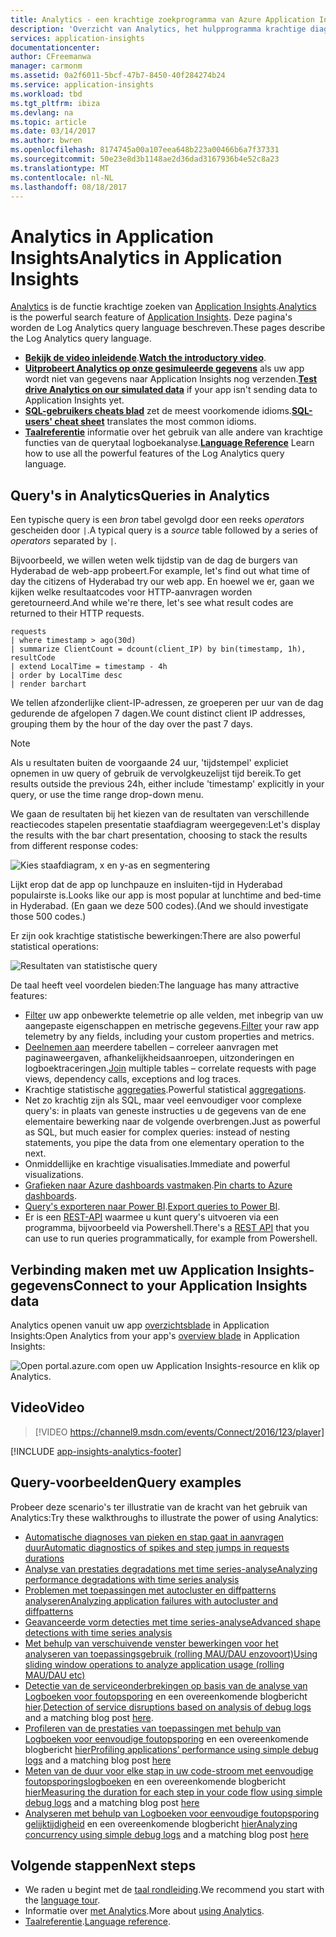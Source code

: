 ```yaml
---
title: Analytics - een krachtige zoekprogramma van Azure Application Insights | Microsoft Docs
description: 'Overzicht van Analytics, het hulpprogramma krachtige diagnostische gegevens doorzoeken van de Application Insights. '
services: application-insights
documentationcenter: 
author: CFreemanwa
manager: carmonm
ms.assetid: 0a2f6011-5bcf-47b7-8450-40f284274b24
ms.service: application-insights
ms.workload: tbd
ms.tgt_pltfrm: ibiza
ms.devlang: na
ms.topic: article
ms.date: 03/14/2017
ms.author: bwren
ms.openlocfilehash: 8174745a00a107eea648b223a00466b6a7f37331
ms.sourcegitcommit: 50e23e8d3b1148ae2d36dad3167936b4e52c8a23
ms.translationtype: MT
ms.contentlocale: nl-NL
ms.lasthandoff: 08/18/2017
---
```

# <a name="analytics-in-application-insights"></a><span data-ttu-id="8ca36-103">Analytics in Application Insights</span><span class="sxs-lookup"><span data-stu-id="8ca36-103">Analytics in Application Insights</span></span>
<span data-ttu-id="8ca36-104">[Analytics](app-insights-analytics.md) is de functie krachtige zoeken van [Application Insights](app-insights-overview.md).</span><span class="sxs-lookup"><span data-stu-id="8ca36-104">[Analytics](app-insights-analytics.md) is the powerful search feature of [Application Insights](app-insights-overview.md).</span></span> <span data-ttu-id="8ca36-105">Deze pagina's worden de Log Analytics query language beschreven.</span><span class="sxs-lookup"><span data-stu-id="8ca36-105">These pages describe the Log Analytics query language.</span></span> 

* <span data-ttu-id="8ca36-106">**[Bekijk de video inleidende](https://applicationanalytics-media.azureedge.net/home_page_video.mp4)**.</span><span class="sxs-lookup"><span data-stu-id="8ca36-106">**[Watch the introductory video](https://applicationanalytics-media.azureedge.net/home_page_video.mp4)**.</span></span>
* <span data-ttu-id="8ca36-107">**[Uitprobeert Analytics op onze gesimuleerde gegevens](https://analytics.applicationinsights.io/demo)**  als uw app wordt niet van gegevens naar Application Insights nog verzenden.</span><span class="sxs-lookup"><span data-stu-id="8ca36-107">**[Test drive Analytics on our simulated data](https://analytics.applicationinsights.io/demo)** if your app isn't sending data to Application Insights yet.</span></span>
* <span data-ttu-id="8ca36-108">**[SQL-gebruikers cheats blad](https://aka.ms/sql-analytics)**  zet de meest voorkomende idioms.</span><span class="sxs-lookup"><span data-stu-id="8ca36-108">**[SQL-users' cheat sheet](https://aka.ms/sql-analytics)** translates the most common idioms.</span></span>
* <span data-ttu-id="8ca36-109">**[Taalreferentie](app-insights-analytics-reference.md)**  informatie over het gebruik van alle andere van krachtige functies van de querytaal logboekanalyse.</span><span class="sxs-lookup"><span data-stu-id="8ca36-109">**[Language Reference](app-insights-analytics-reference.md)** Learn how to use all the powerful features of the Log Analytics query language.</span></span>


## <a name="queries-in-analytics"></a><span data-ttu-id="8ca36-110">Query's in Analytics</span><span class="sxs-lookup"><span data-stu-id="8ca36-110">Queries in Analytics</span></span>
<span data-ttu-id="8ca36-111">Een typische query is een *bron* tabel gevolgd door een reeks *operators* gescheiden door `|`.</span><span class="sxs-lookup"><span data-stu-id="8ca36-111">A typical query is a *source* table followed by a series of *operators* separated by `|`.</span></span> 

<span data-ttu-id="8ca36-112">Bijvoorbeeld, we willen weten welk tijdstip van de dag de burgers van Hyderabad de web-app probeert.</span><span class="sxs-lookup"><span data-stu-id="8ca36-112">For example, let's find out what time of day the citizens of Hyderabad try our web app.</span></span> <span data-ttu-id="8ca36-113">En hoewel we er, gaan we kijken welke resultaatcodes voor HTTP-aanvragen worden geretourneerd.</span><span class="sxs-lookup"><span data-stu-id="8ca36-113">And while we're there, let's see what result codes are returned to their HTTP requests.</span></span> 

```AIQL
requests
| where timestamp > ago(30d)
| summarize ClientCount = dcount(client_IP) by bin(timestamp, 1h), resultCode
| extend LocalTime = timestamp - 4h
| order by LocalTime desc
| render barchart
```

<span data-ttu-id="8ca36-114">We tellen afzonderlijke client-IP-adressen, ze groeperen per uur van de dag gedurende de afgelopen 7 dagen.</span><span class="sxs-lookup"><span data-stu-id="8ca36-114">We count distinct client IP addresses, grouping them by the hour of the day over the past 7 days.</span></span> 

> [!NOTE]
> <span data-ttu-id="8ca36-115">Als u resultaten buiten de voorgaande 24 uur, 'tijdstempel' expliciet opnemen in uw query of gebruik de vervolgkeuzelijst tijd bereik.</span><span class="sxs-lookup"><span data-stu-id="8ca36-115">To get results outside the previous 24h, either include 'timestamp' explicitly in your query, or use the time range drop-down menu.</span></span>
>

<span data-ttu-id="8ca36-116">We gaan de resultaten bij het kiezen van de resultaten van verschillende reactiecodes stapelen presentatie staafdiagram weergegeven:</span><span class="sxs-lookup"><span data-stu-id="8ca36-116">Let's display the results with the bar chart presentation, choosing to stack the results from different response codes:</span></span>

![Kies staafdiagram, x en y-as en segmentering](./media/app-insights-analytics/020.png)

<span data-ttu-id="8ca36-118">Lijkt erop dat de app op lunchpauze en insluiten-tijd in Hyderabad populairste is.</span><span class="sxs-lookup"><span data-stu-id="8ca36-118">Looks like our app is most popular at lunchtime and bed-time in Hyderabad.</span></span> <span data-ttu-id="8ca36-119">(En gaan we deze 500 codes).</span><span class="sxs-lookup"><span data-stu-id="8ca36-119">(And we should investigate those 500 codes.)</span></span>

<span data-ttu-id="8ca36-120">Er zijn ook krachtige statistische bewerkingen:</span><span class="sxs-lookup"><span data-stu-id="8ca36-120">There are also powerful statistical operations:</span></span>

![Resultaten van statistische query](./media/app-insights-analytics/025.png)

<span data-ttu-id="8ca36-122">De taal heeft veel voordelen bieden:</span><span class="sxs-lookup"><span data-stu-id="8ca36-122">The language has many attractive features:</span></span>


* <span data-ttu-id="8ca36-123">[Filter](https://docs.loganalytics.io/queryLanguage/query_language_whereoperator.html) uw app onbewerkte telemetrie op alle velden, met inbegrip van uw aangepaste eigenschappen en metrische gegevens.</span><span class="sxs-lookup"><span data-stu-id="8ca36-123">[Filter](https://docs.loganalytics.io/queryLanguage/query_language_whereoperator.html) your raw app telemetry by any fields, including your custom properties and metrics.</span></span>
* <span data-ttu-id="8ca36-124">[Deelnemen aan](https://docs.loganalytics.io/queryLanguage/query_language_joinoperator.html) meerdere tabellen – correleer aanvragen met paginaweergaven, afhankelijkheidsaanroepen, uitzonderingen en logboektraceringen.</span><span class="sxs-lookup"><span data-stu-id="8ca36-124">[Join](https://docs.loganalytics.io/queryLanguage/query_language_joinoperator.html) multiple tables – correlate requests with page views, dependency calls, exceptions and log traces.</span></span>
* <span data-ttu-id="8ca36-125">Krachtige statistische [aggregaties](https://docs.loganalytics.io/learn/tutorials/aggregations.html).</span><span class="sxs-lookup"><span data-stu-id="8ca36-125">Powerful statistical [aggregations](https://docs.loganalytics.io/learn/tutorials/aggregations.html).</span></span>
* <span data-ttu-id="8ca36-126">Net zo krachtig zijn als SQL, maar veel eenvoudiger voor complexe query's: in plaats van geneste instructies u de gegevens van de ene elementaire bewerking naar de volgende overbrengen.</span><span class="sxs-lookup"><span data-stu-id="8ca36-126">Just as powerful as SQL, but much easier for complex queries: instead of nesting statements, you pipe the data from one elementary operation to the next.</span></span>
* <span data-ttu-id="8ca36-127">Onmiddellijke en krachtige visualisaties.</span><span class="sxs-lookup"><span data-stu-id="8ca36-127">Immediate and powerful visualizations.</span></span>
* <span data-ttu-id="8ca36-128">[Grafieken naar Azure dashboards vastmaken](app-insights-analytics-using.md#pin-to-dashboard).</span><span class="sxs-lookup"><span data-stu-id="8ca36-128">[Pin charts to Azure dashboards](app-insights-analytics-using.md#pin-to-dashboard).</span></span>
* <span data-ttu-id="8ca36-129">[Query's exporteren naar Power BI](app-insights-analytics-using.md#export-to-power-bi).</span><span class="sxs-lookup"><span data-stu-id="8ca36-129">[Export queries to Power BI](app-insights-analytics-using.md#export-to-power-bi).</span></span>
* <span data-ttu-id="8ca36-130">Er is een [REST-API](https://dev.applicationinsights.io/) waarmee u kunt query's uitvoeren via een programma, bijvoorbeeld via Powershell.</span><span class="sxs-lookup"><span data-stu-id="8ca36-130">There's a [REST API](https://dev.applicationinsights.io/) that you can use to run queries programmatically, for example from Powershell.</span></span>


## <a name="connect-to-your-application-insights-data"></a><span data-ttu-id="8ca36-131">Verbinding maken met uw Application Insights-gegevens</span><span class="sxs-lookup"><span data-stu-id="8ca36-131">Connect to your Application Insights data</span></span>
<span data-ttu-id="8ca36-132">Analytics openen vanuit uw app [overzichtsblade](app-insights-dashboards.md) in Application Insights:</span><span class="sxs-lookup"><span data-stu-id="8ca36-132">Open Analytics from your app's [overview blade](app-insights-dashboards.md) in Application Insights:</span></span> 

![Open portal.azure.com open uw Application Insights-resource en klik op Analytics.](./media/app-insights-analytics/001.png)


## <a name="video"></a><span data-ttu-id="8ca36-134">Video</span><span class="sxs-lookup"><span data-stu-id="8ca36-134">Video</span></span>

> [!VIDEO https://channel9.msdn.com/events/Connect/2016/123/player] 


[!INCLUDE [app-insights-analytics-footer](../../includes/app-insights-analytics-footer.md)]



## <a name="query-examples"></a><span data-ttu-id="8ca36-135">Query-voorbeelden</span><span class="sxs-lookup"><span data-stu-id="8ca36-135">Query examples</span></span>

<span data-ttu-id="8ca36-136">Probeer deze scenario's ter illustratie van de kracht van het gebruik van Analytics:</span><span class="sxs-lookup"><span data-stu-id="8ca36-136">Try these walkthroughs to illustrate the power of using Analytics:</span></span>

 *  [<span data-ttu-id="8ca36-137">Automatische diagnoses van pieken en stap gaat in aanvragen duur</span><span class="sxs-lookup"><span data-stu-id="8ca36-137">Automatic diagnostics of spikes and step jumps in requests durations</span></span>](https://analytics.applicationinsights.io/demo#/discover/query/results/chart?title=Automatic%20diagnostics%20of%20sudden%20spikes%20or%20step%20jumps%20in%20requests%20duration&shared=true)
 *  [<span data-ttu-id="8ca36-138">Analyse van prestaties degradations met time series-analyse</span><span class="sxs-lookup"><span data-stu-id="8ca36-138">Analyzing performance degradations with time series analysis</span></span>](https://analytics.applicationinsights.io/demo#/discover/query/main?title=Analyzing%20performance%20degradations%20with%20time%20series%20analysis&shared=true)
 *  [<span data-ttu-id="8ca36-139">Problemen met toepassingen met autocluster en diffpatterns analyseren</span><span class="sxs-lookup"><span data-stu-id="8ca36-139">Analyzing application failures with autocluster and diffpatterns</span></span>](https://analytics.applicationinsights.io/demo#/discover/query/main?title=Analyzing%20application%20failures%20with%20autocluster%20and%20diffpatterns&shared=true)
 *  [<span data-ttu-id="8ca36-140">Geavanceerde vorm detecties met time series-analyse</span><span class="sxs-lookup"><span data-stu-id="8ca36-140">Advanced shape detections with time series analysis</span></span>](https://analytics.applicationinsights.io/demo#/discover/query/main?title=Advanced%20shape%20detection%20with%20time%20series%20analysis&shared=true)
 *  [<span data-ttu-id="8ca36-141">Met behulp van verschuivende venster bewerkingen voor het analyseren van toepassingsgebruik (rolling MAU/DAU enzovoort)</span><span class="sxs-lookup"><span data-stu-id="8ca36-141">Using sliding window operations to analyze application usage (rolling MAU/DAU etc)</span></span>](https://analytics.applicationinsights.io/demo#/discover/query/main?title=Using%20sliding%20window%20calculations%20to%20analyze%20usage%20metrics:%20rolling%20MAU~2FDAU%20and%20cohorts&shared=true)
 *  <span data-ttu-id="8ca36-142">[Detectie van de serviceonderbrekingen op basis van de analyse van Logboeken voor foutopsporing](https://analytics.applicationinsights.io/demo#/discover/query/main?title=Detection%20of%20service%20disruptions%20based%20on%20regression%20analysis%20of%20trace%20logs&shared=true) en een overeenkomende blogbericht [hier](https://maximshklar.wordpress.com/2017/02/16/finding-trends-in-traces-with-smart-data-analytics).</span><span class="sxs-lookup"><span data-stu-id="8ca36-142">[Detection of service disruptions based on analysis of debug logs](https://analytics.applicationinsights.io/demo#/discover/query/main?title=Detection%20of%20service%20disruptions%20based%20on%20regression%20analysis%20of%20trace%20logs&shared=true) and a matching blog post [here](https://maximshklar.wordpress.com/2017/02/16/finding-trends-in-traces-with-smart-data-analytics).</span></span>
 *  <span data-ttu-id="8ca36-143">[Profileren van de prestaties van toepassingen met behulp van Logboeken voor eenvoudige foutopsporing](https://analytics.applicationinsights.io/demo#/discover/query/main?title=Profiling%20applications'%20performance%20with%20simple%20debug%20logs&shared=true) en een overeenkomende blogbericht [hier](https://yossiattasblog.wordpress.com/2017/03/13/first-blog-post/)</span><span class="sxs-lookup"><span data-stu-id="8ca36-143">[Profiling applications’ performance using simple debug logs](https://analytics.applicationinsights.io/demo#/discover/query/main?title=Profiling%20applications'%20performance%20with%20simple%20debug%20logs&shared=true) and a matching blog post [here](https://yossiattasblog.wordpress.com/2017/03/13/first-blog-post/)</span></span>
 *  <span data-ttu-id="8ca36-144">[Meten van de duur voor elke stap in uw code-stroom met eenvoudige foutopsporingslogboeken](https://analytics.applicationinsights.io/demo#/discover/query/main?title=Measuring%20the%20duration%20of%20each%20step%20in%20your%20code%20flow%20using%20simple%20debug%20logs&shared=true) en een overeenkomende blogbericht [hier](https://yossiattasblog.wordpress.com/2017/03/14/measuring-the-duration-of-each-step-in-your-code-flow-using-simple-debug-logs/)</span><span class="sxs-lookup"><span data-stu-id="8ca36-144">[Measuring the duration for each step in your code flow using simple debug logs](https://analytics.applicationinsights.io/demo#/discover/query/main?title=Measuring%20the%20duration%20of%20each%20step%20in%20your%20code%20flow%20using%20simple%20debug%20logs&shared=true) and a matching blog post [here](https://yossiattasblog.wordpress.com/2017/03/14/measuring-the-duration-of-each-step-in-your-code-flow-using-simple-debug-logs/)</span></span>
 *  <span data-ttu-id="8ca36-145">[Analyseren met behulp van Logboeken voor eenvoudige foutopsporing gelijktijdigheid](https://analytics.applicationinsights.io/demo#/discover/query/results/chart?title=Analyzing%20concurrency%20with%20simple%20debug%20logs&shared=true) en een overeenkomende blogbericht [hier](https://yossiattasblog.wordpress.com/2017/03/23/analyzing-concurrency-using-simple-debug-logs/)</span><span class="sxs-lookup"><span data-stu-id="8ca36-145">[Analyzing concurrency using simple debug logs](https://analytics.applicationinsights.io/demo#/discover/query/results/chart?title=Analyzing%20concurrency%20with%20simple%20debug%20logs&shared=true) and a matching blog post [here](https://yossiattasblog.wordpress.com/2017/03/23/analyzing-concurrency-using-simple-debug-logs/)</span></span>



## <a name="next-steps"></a><span data-ttu-id="8ca36-146">Volgende stappen</span><span class="sxs-lookup"><span data-stu-id="8ca36-146">Next steps</span></span>
* <span data-ttu-id="8ca36-147">We raden u begint met de [taal rondleiding](app-insights-analytics-tour.md).</span><span class="sxs-lookup"><span data-stu-id="8ca36-147">We recommend you start with the [language tour](app-insights-analytics-tour.md).</span></span> 
* <span data-ttu-id="8ca36-148">Informatie over [met Analytics](app-insights-analytics-using.md).</span><span class="sxs-lookup"><span data-stu-id="8ca36-148">More about [using Analytics](app-insights-analytics-using.md).</span></span> 
* <span data-ttu-id="8ca36-149">[Taalreferentie](app-insights-analytics-reference.md).</span><span class="sxs-lookup"><span data-stu-id="8ca36-149">[Language reference](app-insights-analytics-reference.md).</span></span> 
